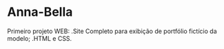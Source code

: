 # Anna-Bella

Primeiro projeto WEB:
  .Site Completo para exibição de  portfólio fictício da modelo; 
  .HTML e CSS.
